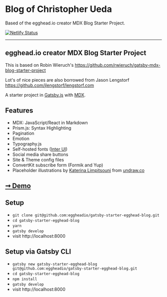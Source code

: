 # Blog of Christopher Ueda

Based of the egghead.io creator MDX Blog Starter Project.

[![Netlify Status](https://api.netlify.com/api/v1/badges/872d595c-1bdd-4d1e-a93d-13b288b47228/deploy-status)](https://app.netlify.com/sites/cocky-benz-92944a/deploys)


---

## egghead.io creator MDX Blog Starter Project

This is based on Robin Wieruch's https://github.com/rwieruch/gatsby-mdx-blog-starter-project

Lot's of nice pieces are also borrowed from Jason Lengstorf https://github.com/jlengstorf/lengstorf.com

A starter project in [Gatsby.js](https://www.gatsbyjs.org/) with [MDX](https://github.com/mdx-js/mdx).


## Features

- MDX: JavaScript/React in Markdown
- Prism.js: Syntax Highlighting
- Pagination
- Emotion
- Typography.js
- Self-hosted fonts ([Inter UI](https://rsms.me/inter/))
- Social media share buttons
- Site & Theme config files
- ConvertKit subscribe form (Formik and Yup)
- Placeholder illustrations by [Katerina Limpitsouni](https://twitter.com/ninalimpi) from [undraw.co](https://undraw.co/)

## [➞ Demo](https://egghead-gatsby-starter.netlify.com/)

## Setup

- `git clone git@github.com:eggheadio/gatsby-starter-egghead-blog.git`
- `cd gatsby-starter-egghead-blog`
- `yarn`
- `gatsby develop`
- visit http://localhost:8000

## Setup via Gatsby CLI

- `gatsby new gatsby-starter-egghead-blog git@github.com:eggheadio/gatsby-starter-egghead-blog.git`
- `cd gatsby-starter-egghead-blog`
- `npm install`
- `gatsby develop`
- visit http://localhost:8000
